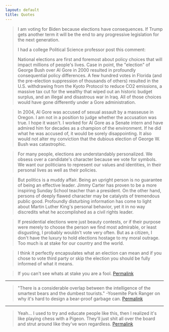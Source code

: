 ```yaml
---
layout: default
title: Quotes
---
```

>I am voting for Biden because elections have consequences. If Trump gets another term it will be the end to any progressive legislation for the next generation.
>
>I had a college Political Science professor post this comment:
>
>National elections are first and foremost about policy choices that will impact millions of people's lives. Case in point, the "election" of George Bush over Al Gore in 2000 resulted in profoundly consequential policy differences. A few hundred votes in Florida (and the pre-election suppression of thousands of others) resulted in the U.S. withdrawing from the Kyoto Protocol to reduce CO2 emissions, a massive tax cut for the wealthy that wiped out an historic budget surplus, and an illegal and disastrous war in Iraq. All of those choices would have gone differently under a Gore administration.

>In 2004, Al Gore was accused of sexual assault by a masseuse in Oregon. I am not in a position to judge whether the accusation was true. I hope it wasn't. I worked for Al Gore as a Senate intern and have admired him for decades as a champion of the environment. If he did what he was accused of, it would be sorely disappointing. It also would not alter my conviction that the dubious election of George W. Bush was catastrophic.

>For many people, elections are understandably personalized. We obsess over a candidate's character because we vote for symbols. We want our politicians to represent our values and identities, in their personal lives as well as their policies.

>But politics is a muddy affair. Being an upright person is no guarantee of being an effective leader. Jimmy Carter has proven to be a more inspiring Sunday School teacher than a president. On the other hand, persons of deeply flawed character may be catalysts of tremendous public good. Profoundly disturbing information has come to light about Martin Luther King's personal behavior, yet it in no way discredits what he accomplished as a civil rights leader.

>If presidential elections were just beauty contests, or if their purpose were merely to choose the person we find most admirable, or least disgusting, I probably wouldn't vote very often. But as a citizen, I don't have the luxury to hold elections hostage to my moral outrage. Too much is at stake for our country and the world.

>I think it perfectly encapsulates what an election can mean and if you chose to vote third party or skip the election you should be fully informed of what it means.

>If you can't see whats at stake you are a fool. [Permalink](https://www.reddit.com/r/GamerGhazi/comments/gacx1x/womens_groups_go_silent_on_biden_assault/fozma17/)
---
>"There is a considerable overlap between the intelligence of the smartest bears and the dumbest tourists." -Yosemite Park Ranger on why it's hard to design a bear-proof garbage can. [Permalink](https://www.reddit.com/r/AskReddit/comments/gk8t35/george_carlin_said_think_of_how_stupid_the/fqpz3yi/)
---
>Yeah... I used to try and educate people like this, then I realized it's like playing chess with a Pigeon. They'll just shit all over the board and strut around like they've won regardless. [Permalink](https://www.reddit.com/r/AskReddit/comments/gk8t35/george_carlin_said_think_of_how_stupid_the/fqq6vh0/)
